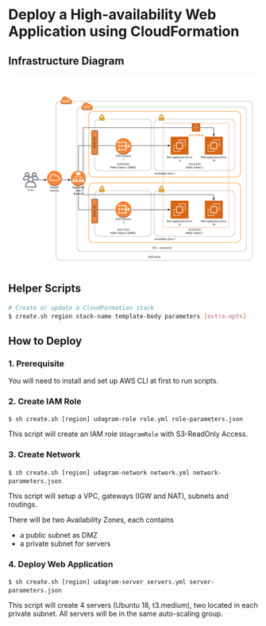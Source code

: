 # Deploy a High-availability Web Application using CloudFormation


## Infrastructure Diagram

![Infrastructure Diagram](diagram.png)

## Helper Scripts

```bash
# Create or update a CloudFormation stack
$ create.sh region stack-name template-body parameters [extra-opts]
```

## How to Deploy


### 1. Prerequisite

You will need to install and set up AWS CLI at first to run scripts.


### 2. Create IAM Role

`$ sh create.sh [region] udagram-role role.yml role-parameters.json`

This script will create an IAM role `UdagramRole` with S3-ReadOnly Access.


### 3. Create Network

`$ sh create.sh [region] udagram-network network.yml network-parameters.json`

This script will setup a VPC, gateways (IGW and NAT), subnets and routings.

There will be two Availability Zones, each contains
- a public subnet as DMZ
- a private subnet for servers


### 4. Deploy Web Application

`$ sh create.sh [region] udagram-server servers.yml server-parameters.json`

This script will create 4 servers (Ubuntu 18, t3.medium), two located in each private subnet.
All servers will be in the same auto-scaling group.
